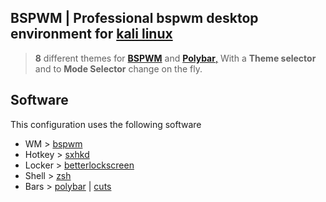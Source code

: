 ## BSPWM | Professional bspwm desktop environment for [kali linux](https://www.kali.org/)

> **8** different themes for [**BSPWM**](https://github.com/baskerville/bspwm.git) and [**Polybar**,](https://github.com/polybar/polybar.git) With a **Theme selector** and to **Mode Selector** change on the fly.

## Software

This configuration uses the following software

- WM > [bspwm](https://github.com/baskerville/bspwm.git)
- Hotkey > [sxhkd](https://github.com/baskerville/sxhkd)
- Locker > [betterlockscreen](https://github.com/betterlockscreen/betterlockscreen)
- Shell > [zsh](https://www.zsh.org/)
- Bars > [polybar](https://github.com/polybar/polybar) | [cuts](https://github.com/adi1090x/polybar-themes#cuts) 
